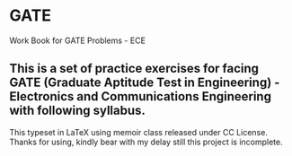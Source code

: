 # GATE
Work Book for GATE Problems - ECE 
## This is a set of practice exercises for facing GATE (Graduate Aptitude Test in Engineering) - Electronics and Communications Engineering with following syllabus. 

This typeset in LaTeX using memoir class released under CC License. 
Thanks for using, kindly bear with my delay still this project is incomplete. 

